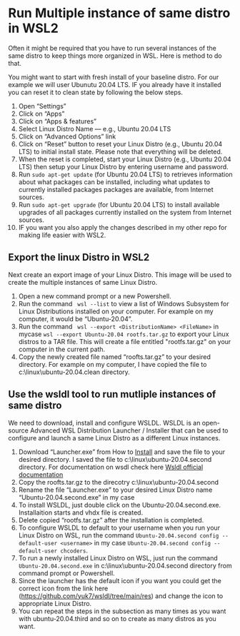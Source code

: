 # Run Multiple instance of same distro in WSL2
Often it might be required that you have to run several instances of the same distro to keep things more organized in WSL. Here is method to do that. 


You might want to start with fresh install of your baseline distro. For our example we will user Ubunutu 20.04 LTS. IF you already have it installed you can reset it to clean state by following the below steps.
1. Open “Settings”
1. Click on “Apps”
1. Click on “Apps & features”
1. Select Linux Distro Name — e.g., Ubuntu 20.04 LTS
1. Click on “Advanced Options” link
1. Click on “Reset” button to reset your Linux Distro (e.g., Ubuntu 20.04 LTS) to initial install state. Please note that everything will be deleted.
1. When the reset is completed, start your Linux Distro (e.g., Ubuntu 20.04 LTS) then setup your Linux Distro by entering username and password.
1. Run ```sudo apt-get update``` (for Ubuntu 20.04 LTS) to retrieves information about what packages can be installed, including what updates to currently installed packages packages are available, from Internet sources.
1. Run ```sudo apt-get upgrade``` (for Ubuntu 20.04 LTS) to install available upgrades of all packages currently installed on the system from Internet sources.
1. IF you want you also apply the changes described in my other repo for making life easier with WSL2. 

## Export the linux Distro in WSL2
Next create an export image of your Linux Distro. This image will be used to create the multiple instances of same Linux Distro.
 1. Open a new command prompt or a new Powershell.
 1. Run the command  ``` wsl --list```  to view a list of Windows Subsystem for Linux Distributions installed on your computer. For example on my computer, it would be “Ubuntu-20.04”.
 1. Run the command ``` wsl --export <DistributionName> <FileName>```  in mycase  ```wsl --export Ubuntu-20.04 rootfs.tar.gz``` to export your Linux distros to a TAR file. This will create a file entitled "rootfs.tar.gz" on your computer in the current path.
 1. Copy the newly created file named “roofts.tar.gz” to your desired directory. For example on my computer, I have copied the file to c:\linux\ubuntu-20.04.clean directory.
 
 ## Use the wsldl tool to run mutliple instances of same distro
 We need to download, install and configure WSLDL. WSLDL is an open-source Advanced WSL Distribution Launcher / Installer that can be used to configure and launch a same Linux Distro as a different Linux instances.
1. Download “Launcher.exe” from How to [Install](https://wsldl-pg.github.io/docs/How-to-Install/) and save the file to your desired directory. I saved the file to c:\linux\ubuntu-20.04.second directory. For documentation on wsdl check here [Wsldl official documentation](https://wsldl-pg.github.io/docs/How-to-Install/) 
1. Copy the roofts.tar.gz to the direcotry c:\linux\ubuntu-20.04.second 
3. Rename the file “Launcher.exe” to your desired Linux Distro name “Ubuntu-20.04.second.exe”  in my case
4. To install WSLDL, just double click on the Ubuntu-20.04.second.exe. Installaition starts and vhdx file is created. 
5. Delete copied “rootfs.tar.gz” after the installation is completed.
6. To configure WSLDL to default to your username when you run your Linux Distro on WSL, run the command ``` Ubuntu-20.04.second config --default-user <username> ``` in my case ``` Ubuntu-20.04.second config --default-user chcoders ```.
7. To run a newly installed Linux Distro on WSL, just run the command ``` Ubuntu-20.04.second.exe ``` in c:\linux\ubuntu-20.04.second directory from command prompt or Powershell.
8. Since the launcher has the default icon if you want you could get the correct icon from the link here (https://github.com/yuk7/wsldl/tree/main/res) and change the icon to appropriate Linux Distro.
9. You can repeat the steps in the subsection as many times as you want with ubuntu-20.04.third and so on to create as many distros as you want.



